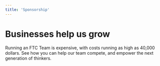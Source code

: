 ```yaml
---
title: 'Sponsorship'
---
```


# Businesses help us grow

Running an FTC Team is expensive, with costs running as high as 40,000 dollars. See how you can help our team compete, and empower the next generation of thinkers.
